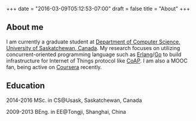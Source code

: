 +++
date = "2016-03-09T05:12:53-07:00"
draft = false
title = "About"
+++

## About me

I am currently a graduate student at [Department of Computer Science, University of Saskatchewan, Canada](http://www.cs.usask.ca). My research focuses on utilizing concurrent-oriented programming language such as [Erlang](http://www.erlang.org)/[Go](https://golang.org) to build infrastructure for Internet of Things protocol like [CoAP](http://coap.technology). I am also a MOOC fan, being active on [Coursera](https://www.coursera.org/) recently.

## Education

2014-2016 MSc. in CS@Usask, Saskatchewan, Canada

2009-2013 BEng. in EE@Tongji, Shanghai, China
